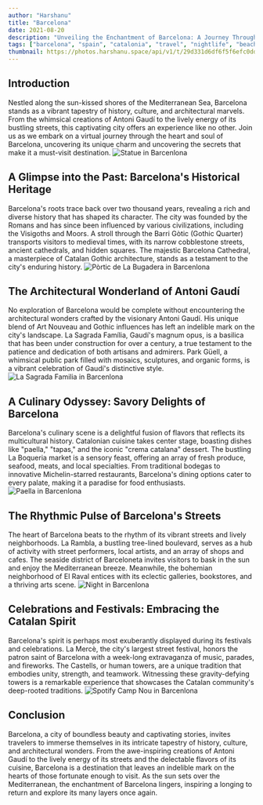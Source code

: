 ```yaml
---
author: "Harshanu"
title: "Barcelona"
date: 2021-08-20
description: "Unveiling the Enchantment of Barcelona: A Journey Through History, Culture, and Charm"
tags: ["barcelona", "spain", "catalonia", "travel", "nightlife", "beach", "swimming"]
thumbnail: https://photos.harshanu.space/api/v1/t/29d331d6df6f5f6efc0dd214da29125779976496/eb67a984/fit_2048
---
```


## Introduction
Nestled along the sun-kissed shores of the Mediterranean Sea, Barcelona stands as a vibrant tapestry of history, culture, and architectural marvels. From the whimsical creations of Antoni Gaudí to the lively energy of its bustling streets, this captivating city offers an experience like no other. Join us as we embark on a virtual journey through the heart and soul of Barcelona, uncovering its unique charm and uncovering the secrets that make it a must-visit destination.
![Statue in Barcenlona](https://photos.harshanu.space/api/v1/t/80832ab37b12699b4040ab2e58412c06538ff98d/2zwabhu7/fit_2048)

## A Glimpse into the Past: Barcelona's Historical Heritage
Barcelona's roots trace back over two thousand years, revealing a rich and diverse history that has shaped its character. The city was founded by the Romans and has since been influenced by various civilizations, including the Visigoths and Moors. A stroll through the Barri Gòtic (Gothic Quarter) transports visitors to medieval times, with its narrow cobblestone streets, ancient cathedrals, and hidden squares. The majestic Barcelona Cathedral, a masterpiece of Catalan Gothic architecture, stands as a testament to the city's enduring history.
![Pòrtic de La Bugadera in Barcenlona](https://photos.harshanu.space/api/v1/t/29d331d6df6f5f6efc0dd214da29125779976496/eb67a984/fit_2048)

## The Architectural Wonderland of Antoni Gaudí
No exploration of Barcelona would be complete without encountering the architectural wonders crafted by the visionary Antoni Gaudí. His unique blend of Art Nouveau and Gothic influences has left an indelible mark on the city's landscape. La Sagrada Família, Gaudí's magnum opus, is a basilica that has been under construction for over a century, a true testament to the patience and dedication of both artisans and admirers. Park Güell, a whimsical public park filled with mosaics, sculptures, and organic forms, is a vibrant celebration of Gaudí's distinctive style.
![La Sagrada Familia in Barcenlona](https://photos.harshanu.space/api/v1/t/84b118411bbdd6f01a9528cd82f059ad6e0c03bb/eb67a984/fit_2048)

## A Culinary Odyssey: Savory Delights of Barcelona
Barcelona's culinary scene is a delightful fusion of flavors that reflects its multicultural history. Catalonian cuisine takes center stage, boasting dishes like "paella," "tapas," and the iconic "crema catalana" dessert. The bustling La Boqueria market is a sensory feast, offering an array of fresh produce, seafood, meats, and local specialties. From traditional bodegas to innovative Michelin-starred restaurants, Barcelona's dining options cater to every palate, making it a paradise for food enthusiasts.
![Paella in Barcenlona](https://photos.harshanu.space/api/v1/t/0377e9c4de903b7365b1a5f976b9b2be212dbdc4/2zwabhu7/fit_2048)

## The Rhythmic Pulse of Barcelona's Streets
The heart of Barcelona beats to the rhythm of its vibrant streets and lively neighborhoods. La Rambla, a bustling tree-lined boulevard, serves as a hub of activity with street performers, local artists, and an array of shops and cafes. The seaside district of Barceloneta invites visitors to bask in the sun and enjoy the Mediterranean breeze. Meanwhile, the bohemian neighborhood of El Raval entices with its eclectic galleries, bookstores, and a thriving arts scene.
![Night in Barcenlona](https://photos.harshanu.space/api/v1/t/12f620af1aaac6be450f8def3d75f851c55a7ec1/2zwabhu7/fit_2048)

## Celebrations and Festivals: Embracing the Catalan Spirit
Barcelona's spirit is perhaps most exuberantly displayed during its festivals and celebrations. La Mercè, the city's largest street festival, honors the patron saint of Barcelona with a week-long extravaganza of music, parades, and fireworks. The Castells, or human towers, are a unique tradition that embodies unity, strength, and teamwork. Witnessing these gravity-defying towers is a remarkable experience that showcases the Catalan community's deep-rooted traditions.
![Spotify Camp Nou in Barcenlona](https://photos.harshanu.space/api/v1/t/bc28a9584be01bbd8dde824542ff5ee17d516f24/2zwabhu7/fit_2048)

## Conclusion
Barcelona, a city of boundless beauty and captivating stories, invites travelers to immerse themselves in its intricate tapestry of history, culture, and architectural wonders. From the awe-inspiring creations of Antoni Gaudí to the lively energy of its streets and the delectable flavors of its cuisine, Barcelona is a destination that leaves an indelible mark on the hearts of those fortunate enough to visit. As the sun sets over the Mediterranean, the enchantment of Barcelona lingers, inspiring a longing to return and explore its many layers once again.